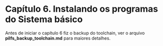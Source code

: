 # Capítulo 6. Instalando os programas do Sistema básico

Antes de iniciar o capítulo 6 fiz o backup do toolchain, ver o arquivo **pilfs_backup_toolchain.md** para maiores detalhes. 